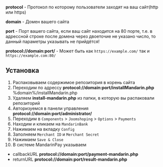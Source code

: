 **protocol** - Протокол по которому пользователи заходят на ваш сайт(http или https)

**domain** - Домен вашего сайта

**port** - Порт вашего сайта, если ваш сайт находится на 80 порте, т.е. в адрессной строке после домена через двоеточие не указано число, то данный параметры указывать не прийдётся!

**protocol://domain:port/** - Может быть как `https://example.com/` так и `https://example.com:80/`

## Установка

1. Распаковываем содержимое репозитория в корень сайта
2. Переходим по адрессу **protocol://domain:port/installMandarin.php**  %domain%/installMandarin.php
3. Удаляем **install-mandarin.php** из папки, в которую вы распаковали репозиторий
4. Авторизуемся в панели управления **protocol://domain:port/administrator/**
5. Переходим в `Components` > `Joomshoping` > `Options` > `Payments`
6. Находим и кликаем на `MandarinBank`
7. Нажимаем на вкладку `Config`
8. Заполняем `Merchant ID` и `Merchant Secret`
9. Нажимаем `Save & Close`
10. В системе MandarinPay указываем
- callbackURL **protocol://domain:port/payment-mandarin.php**
- returnURL **protocol://domain:port/result-mandarin.php**
